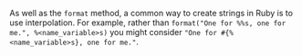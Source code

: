 As well as the `format` method, a common way to create strings in Ruby is to use interpolation. For example, rather than `format("One for %%s, one for me.", %<name_variable>s)` you might consider `"One for #{%<name_variable>s}, one for me."`.

